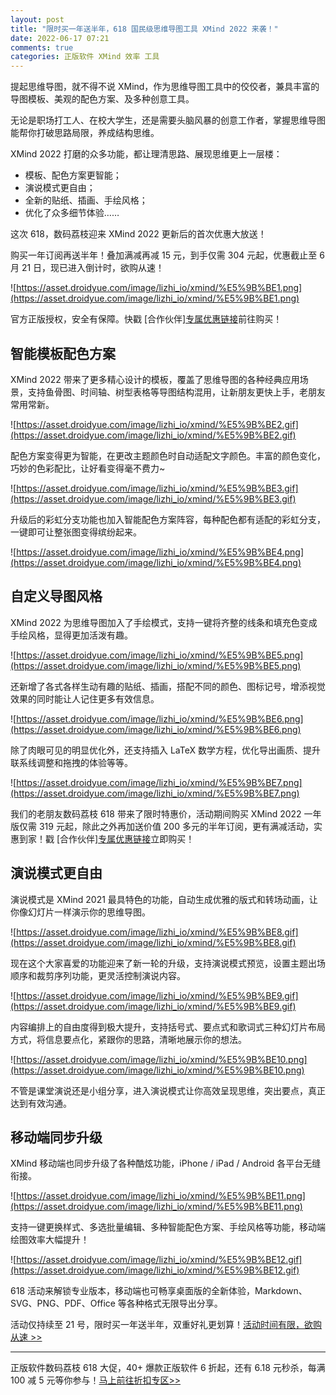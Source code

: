 ```yaml
---
layout: post
title: "限时买一年送半年，618 国民级思维导图工具 XMind 2022 来袭！"
date: 2022-06-17 07:21
comments: true
categories: 正版软件 XMind 效率 工具
---
```


提起思维导图，就不得不说 XMind，作为思维导图工具中的佼佼者，兼具丰富的导图模板、美观的配色方案、及多种创意工具。

无论是职场打工人、在校大学生，还是需要头脑风暴的创意工作者，掌握思维导图能帮你打破思路局限，养成结构思维。

XMind 2022 打磨的众多功能，都让理清思路、展现思维更上一层楼： 

- 模板、配色方案更智能；
- 演说模式更自由；
- 全新的贴纸、插画、手绘风格；
- 优化了众多细节体验……

这次 618，数码荔枝迎来 XMind 2022 更新后的首次优惠大放送！

<!--more-->

购买一年订阅再送半年！叠加满减再减 15 元，到手仅需 304 元起，优惠截止至 6 月 21 日，现已进入倒计时，欲购从速！

![https://asset.droidyue.com/image/lizhi_io/xmind/%E5%9B%BE1.png](https://asset.droidyue.com/image/lizhi_io/xmind/%E5%9B%BE1.png)

官方正版授权，安全有保障。快戳 [合作伙伴][专属优惠链接](https://store.lizhi.io/site/products/id/47?cid=wncr9wz5)前往购买！
## 智能模板配色方案

XMind 2022 带来了更多精心设计的模板，覆盖了思维导图的各种经典应用场景，支持鱼骨图、时间轴、树型表格等导图结构混用，让新朋友更快上手，老朋友常用常新。

![https://asset.droidyue.com/image/lizhi_io/xmind/%E5%9B%BE2.gif](https://asset.droidyue.com/image/lizhi_io/xmind/%E5%9B%BE2.gif)

配色方案变得更为智能，在更改主题颜色时自动适配文字颜色。丰富的颜色变化，巧妙的色彩配比，让好看变得毫不费力~

![https://asset.droidyue.com/image/lizhi_io/xmind/%E5%9B%BE3.gif](https://asset.droidyue.com/image/lizhi_io/xmind/%E5%9B%BE3.gif)

升级后的彩虹分支功能也加入智能配色方案阵容，每种配色都有适配的彩虹分支，一键即可让整张图变得缤纷起来。

![https://asset.droidyue.com/image/lizhi_io/xmind/%E5%9B%BE4.png](https://asset.droidyue.com/image/lizhi_io/xmind/%E5%9B%BE4.png)


## 自定义导图风格

XMind 2022 为思维导图加入了手绘模式，支持一键将齐整的线条和填充色变成手绘风格，显得更加活泼有趣。

![https://asset.droidyue.com/image/lizhi_io/xmind/%E5%9B%BE5.png](https://asset.droidyue.com/image/lizhi_io/xmind/%E5%9B%BE5.png)

还新增了各式各样生动有趣的贴纸、插画，搭配不同的颜色、图标记号，增添视觉效果的同时能让人记住更多有效信息。

![https://asset.droidyue.com/image/lizhi_io/xmind/%E5%9B%BE6.png](https://asset.droidyue.com/image/lizhi_io/xmind/%E5%9B%BE6.png)

除了肉眼可见的明显优化外，还支持插入 LaTeX 数学方程，优化导出画质、提升联系线调整和拖拽的体验等等。

![https://asset.droidyue.com/image/lizhi_io/xmind/%E5%9B%BE7.png](https://asset.droidyue.com/image/lizhi_io/xmind/%E5%9B%BE7.png)

我们的老朋友数码荔枝 618 带来了限时特惠价，活动期间购买 XMind 2022 一年版仅需 319 元起，除此之外再加送价值 200 多元的半年订阅，更有满减活动，实惠到家！戳 [合作伙伴][专属优惠链接](https://store.lizhi.io/site/products/id/47?cid=wncr9wz5)立即购买！

## 演说模式更自由

演说模式是 XMind 2021 最具特色的功能，自动生成优雅的版式和转场动画，让你像幻灯片一样演示你的思维导图。

![https://asset.droidyue.com/image/lizhi_io/xmind/%E5%9B%BE8.gif](https://asset.droidyue.com/image/lizhi_io/xmind/%E5%9B%BE8.gif)

现在这个大家喜爱的功能迎来了新一轮的升级，支持演说模式预览，设置主题出场顺序和裁剪序列功能，更灵活控制演说内容。

![https://asset.droidyue.com/image/lizhi_io/xmind/%E5%9B%BE9.gif](https://asset.droidyue.com/image/lizhi_io/xmind/%E5%9B%BE9.gif)

内容编排上的自由度得到极大提升，支持括号式、要点式和歌词式三种幻灯片布局方式，将信息要点化，紧跟你的思路，清晰地展示你的想法。

![https://asset.droidyue.com/image/lizhi_io/xmind/%E5%9B%BE10.png](https://asset.droidyue.com/image/lizhi_io/xmind/%E5%9B%BE10.png)

不管是课堂演说还是小组分享，进入演说模式让你高效呈现思维，突出要点，真正达到有效沟通。

## 移动端同步升级

XMind 移动端也同步升级了各种酷炫功能，iPhone / iPad / Android 各平台无缝衔接。

![https://asset.droidyue.com/image/lizhi_io/xmind/%E5%9B%BE11.png](https://asset.droidyue.com/image/lizhi_io/xmind/%E5%9B%BE11.png)

支持一键更换样式、多选批量编辑、多种智能配色方案、手绘风格等功能，移动端绘图效率大幅提升！

![https://asset.droidyue.com/image/lizhi_io/xmind/%E5%9B%BE12.gif](https://asset.droidyue.com/image/lizhi_io/xmind/%E5%9B%BE12.gif)

618 活动来解锁专业版本，移动端也可畅享桌面版的全新体验，Markdown、SVG、PNG、PDF、Office 等各种格式无限导出分享。

活动仅持续至 21 号，限时买一年送半年，双重好礼更划算！[活动时间有限，欲购从速 >>](https://store.lizhi.io/site/products/id/47?cid=wncr9wz5)

------

正版软件数码荔枝 618 大促，40+ 爆款正版软件 6 折起，还有 6.18 元秒杀，每满 100 减 5 元等你参与！[马上前往折扣专区>>](https://store.lizhi.io/site/search_list?order_by=2&word=&coupon_uuid=0&category_id=80&cid=wncr9wz5)